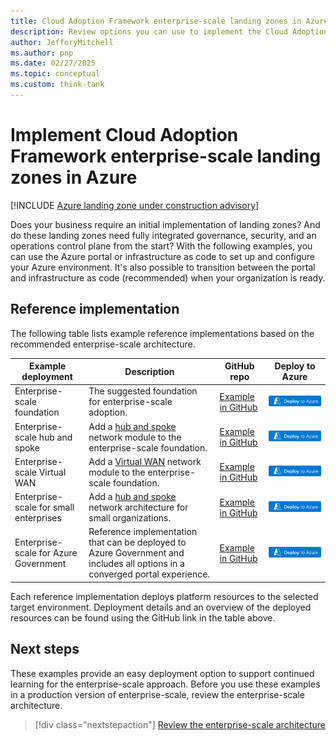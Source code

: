```yaml
---
title: Cloud Adoption Framework enterprise-scale landing zones in Azure
description: Review options you can use to implement the Cloud Adoption Framework for Azure enterprise-scale architecture.
author: JefferyMitchell
ms.author: pnp
ms.date: 02/27/2025
ms.topic: conceptual
ms.custom: think-tank
---
```


# Implement Cloud Adoption Framework enterprise-scale landing zones in Azure

[!INCLUDE [Azure landing zone under construction advisory](~/../includes/landing-zone-under-construction.md)]

Does your business require an initial implementation of landing zones? And do these landing zones need fully integrated governance, security, and an operations control plane from the start? With the following examples, you can use the Azure portal or infrastructure as code to set up and configure your Azure environment. It's also possible to transition between the portal and infrastructure as code (recommended) when your organization is ready.

## Reference implementation

The following table lists example reference implementations based on the recommended enterprise-scale architecture.

| Example deployment | Description | GitHub repo | Deploy to Azure |
|---------|---------|---------|---------|
| Enterprise-scale foundation | The suggested foundation for enterprise-scale adoption. | [Example in GitHub][GitHub-WingTip] | [![Dta-button-wingtip]][dta-wingtip] |
| Enterprise-scale hub and spoke | Add a [hub and spoke](/azure/architecture/reference-architectures/hybrid-networking/hub-spoke) network module to the enterprise-scale foundation. | [Example in GitHub][GitHub-AdventureWorks] | [![Dta-button-adventureworks]][dta-adventureworks] |
| Enterprise-scale Virtual WAN | Add a [Virtual WAN](/azure/virtual-wan/virtual-wan-global-transit-network-architecture) network module to the enterprise-scale foundation. | [Example in GitHub][GitHub-Contoso] | [![Dta-button-Contoso]][dta-Contoso] |
| Enterprise-scale for small enterprises | Add a [hub and spoke](/azure/architecture/reference-architectures/hybrid-networking/hub-spoke) network architecture for small organizations. | [Example in GitHub][GitHub-TreyResearch] | [![Dta-button-treyresearch]][dta-treyresearch] |
| Enterprise-scale for Azure Government | Reference implementation that can be deployed to Azure Government and includes all options in a converged portal experience. | [Example in GitHub][GitHub-AzureGov] | [![Dta-button-azuregov]][dta-azuregov] |

Each reference implementation deploys platform resources to the selected target environment. Deployment details and an overview of the deployed resources can be found using the GitHub link in the table above.

## Next steps

These examples provide an easy deployment option to support continued learning for the enterprise-scale approach. Before you use these examples in a production version of enterprise-scale, review the enterprise-scale architecture.

> [!div class="nextstepaction"]
> [Review the enterprise-scale architecture](../landing-zone/index.md)

<!-- The following section is used to store references to external images and links to reduce maintenance overhead and enable tooltips -->

[/]: # (*******************************)
[/]: # (External image references below)
[/]: # (*******************************)

[DTA-Button-WingTip]: https://raw.githubusercontent.com/Azure/azure-quickstart-templates/master/1-CONTRIBUTION-GUIDE/images/deploytoazure.svg?sanitize=true "Deploy WingTip reference implementation (foundation) to Azure."
[DTA-Button-AdventureWorks]: https://raw.githubusercontent.com/Azure/azure-quickstart-templates/master/1-CONTRIBUTION-GUIDE/images/deploytoazure.svg?sanitize=true "Deploy AdventureWorks reference implementation (hybrid connectivity with hub and spoke) to Azure."
[DTA-Button-Contoso]: https://raw.githubusercontent.com/Azure/azure-quickstart-templates/master/1-CONTRIBUTION-GUIDE/images/deploytoazure.svg?sanitize=true "Deploy Contoso reference implementation (hybrid connectivity with virtual wan) to Azure."
[DTA-Button-TreyResearch]: https://raw.githubusercontent.com/Azure/azure-quickstart-templates/master/1-CONTRIBUTION-GUIDE/images/deploytoazure.svg?sanitize=true "Deploy TreyResearch reference implementation for small organizations to Azure."
[DTA-Button-AzureGov]: https://raw.githubusercontent.com/Azure/azure-quickstart-templates/master/1-CONTRIBUTION-GUIDE/images/deploytoazure.svg?sanitize=true "Deploy Enterprise-scale reference implementation for Azure Government."

[/]: # (**************************)
[/]: # (External link labels below)
[/]: # (**************************)

[GitHub-WingTip]: https://github.com/Azure/Enterprise-Scale/blob/main/docs/reference/wingtip/README.md
[GitHub-AdventureWorks]: https://github.com/Azure/Enterprise-Scale/blob/main/docs/reference/adventureworks/README.md
[GitHub-Contoso]: https://github.com/Azure/Enterprise-Scale/blob/main/docs/reference/contoso/Readme.md
[GitHub-TreyResearch]: https://github.com/Azure/Enterprise-Scale/blob/main/docs/reference/treyresearch/README.md
[Github-AzureGov]: https://aka.ms/enterprisescale

[DTA-WingTip]: https://portal.azure.com/#blade/Microsoft_Azure_CreateUIDef/CustomDeploymentBlade/uri/https%3A%2F%2Fraw.githubusercontent.com%2FAzure%2FEnterprise-Scale%2Fmain%2FeslzArm%2FeslzArm.json/uiFormDefinitionUri/https%3A%2F%2Fraw.githubusercontent.com%2FAzure%2FEnterprise-Scale%2Fmain%2FeslzArm%2Feslz-portal.json
[DTA-AdventureWorks]: https://portal.azure.com/#blade/Microsoft_Azure_CreateUIDef/CustomDeploymentBlade/uri/https%3A%2F%2Fraw.githubusercontent.com%2FAzure%2FEnterprise-Scale%2Fmain%2FeslzArm%2FeslzArm.json/uiFormDefinitionUri/https%3A%2F%2Fraw.githubusercontent.com%2FAzure%2FEnterprise-Scale%2Fmain%2FeslzArm%2Feslz-portal.json
[DTA-Contoso]: https://portal.azure.com/#blade/Microsoft_Azure_CreateUIDef/CustomDeploymentBlade/uri/https%3A%2F%2Fraw.githubusercontent.com%2FAzure%2FEnterprise-Scale%2Fmain%2FeslzArm%2FeslzArm.json/uiFormDefinitionUri/https%3A%2F%2Fraw.githubusercontent.com%2FAzure%2FEnterprise-Scale%2Fmain%2FeslzArm%2Feslz-portal.json
[DTA-TreyResearch]: https://portal.azure.com/#blade/Microsoft_Azure_CreateUIDef/CustomDeploymentBlade/uri/https%3A%2F%2Fraw.githubusercontent.com%2FAzure%2FEnterprise-Scale%2Fmain%2Fdocs%2Freference%2Ftreyresearch%2FarmTemplates%2Fes-lite.json/uiFormDefinitionUri/https%3A%2F%2Fraw.githubusercontent.com%2FAzure%2FEnterprise-Scale%2Fmain%2Fdocs%2Freference%2Ftreyresearch%2FarmTemplates%2Fes-portal.json
[DTA-AzureGov]: https://portal.azure.us/#blade/Microsoft_Azure_CreateUIDef/CustomDeploymentBlade/uri/https%3A%2F%2Fraw.githubusercontent.com%2FAzure%2FEnterprise-Scale%2Fmain%2FeslzArm%2FeslzArm.json/uiFormDefinitionUri/https%3A%2F%2Fraw.githubusercontent.com%2FAzure%2FEnterprise-Scale%2Fmain%2FeslzArm%2Feslz-portal.json
